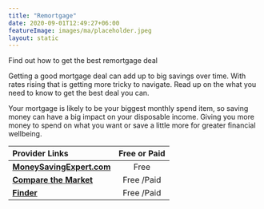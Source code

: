 ```yaml
---
title: "Remortgage"
date: 2020-09-01T12:49:27+06:00
featureImage: images/ma/placeholder.jpeg
layout: static
---
```


Find out how to get the best remortgage deal

Getting a good mortgage deal can add up to big savings over time. With rates rising that is getting more tricky to navigate. Read up on the what you need to know to get the best deal you can.

Your mortgage is likely to be your biggest monthly spend item, so saving money can have a big impact on your disposable income. Giving you more money to spend on what you want or save a little more for greater financial wellbeing.

| Provider Links      | Free or Paid  |  
| :-----------          | :--------------:      |  
| [**MoneySavingExpert.com**](https://www.moneysavingexpert.com/mortgages/remortgage-guide/) | Free  | 
| [**Compare the Market**](https://www.comparethemarket.com/mortgages/remortgage/) | Free /Paid | 
| [**Finder**](https://www.finder.com/uk/mortgages/mortgage-brokers) | Free /Paid | 
  

<br/><br/>






